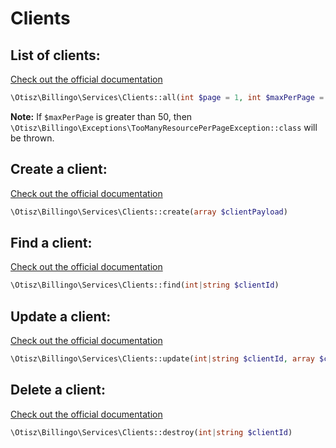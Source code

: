 # Clients

## List of clients:
[Check out the official documentation](https://billingo.readthedocs.io/en/latest/clients/#list-of-clients)
```php
\Otisz\Billingo\Services\Clients::all(int $page = 1, int $maxPerPage = 20)
```
**Note:** If `$maxPerPage` is greater than 50, then `\Otisz\Billingo\Exceptions\TooManyResourcePerPageException::class` will be thrown.

## Create a client:
[Check out the official documentation](https://billingo.readthedocs.io/en/latest/clients/#create-a-client)
```php
\Otisz\Billingo\Services\Clients::create(array $clientPayload)
```

## Find a client:
[Check out the official documentation](https://billingo.readthedocs.io/en/latest/clients/#list-of-clients)
```php
\Otisz\Billingo\Services\Clients::find(int|string $clientId)
```

## Update a client:
[Check out the official documentation](https://billingo.readthedocs.io/en/latest/clients/#update-a-client)
```php
\Otisz\Billingo\Services\Clients::update(int|string $clientId, array $clientPayload)
```

## Delete a client:
[Check out the official documentation](https://billingo.readthedocs.io/en/latest/clients/#delete-client)
```php
\Otisz\Billingo\Services\Clients::destroy(int|string $clientId)
```